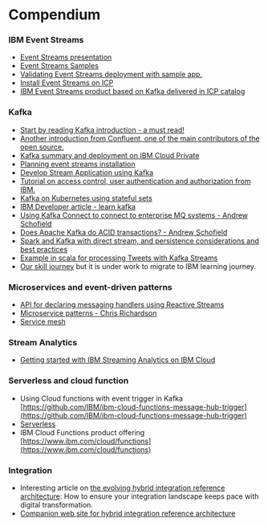 # Compendium

### IBM Event Streams

* [Event Streams presentation](https://ibm.github.io/event-streams/about/overview/)
* [Event Streams Samples](https://ibmstreams.github.io/samples/)
* [Validating Event Streams deployment with sample app.](https://developer.ibm.com/messaging/event-streams/docs/validating-the-deployment/)
* [Install Event Streams on ICP](https://developer.ibm.com/messaging/event-streams/docs/install-guide/)
* [IBM Event Streams product based on Kafka delivered in ICP catalog](https://developer.ibm.com/messaging/event-streams/)

### Kafka

* [Start by reading Kafka introduction - a must read!](https://Kafka.apache.org/intro/)
* [Another introduction from Confluent, one of the main contributors of the open source.](http://www.confluent.io/blog/introducing-Kafka-streams-stream-processing-made-simple)
* [Kafka summary and deployment on IBM Cloud Private](./kafka/readme.md)
* [Planning event streams installation](https://ibm.github.io/event-streams/installing/planning/)
* [Develop Stream Application using Kafka](https://Kafka.apache.org/11/documentation/streams/)
* [Tutorial on access control, user authentication and authorization from IBM.](https://developer.ibm.com/tutorials/kafka-authn-authz/)
* [Kafka on Kubernetes using stateful sets](https://github.com/kubernetes/contrib/tree/master/statefulsets/Kafka)
* [IBM Developer article - learn kafka](https://developer.ibm.com/messaging/event-streams/docs/learn-about-Kafka/)
* [Using Kafka Connect to connect to enterprise MQ systems - Andrew Schofield](https://medium.com/@andrew_schofield/using-kafka-connect-to-connect-to-enterprise-mq-systems-5674d53fe55e)
* [Does Apache Kafka do ACID transactions? - Andrew Schofield](https://medium.com/@andrew_schofield/does-apache-kafka-do-acid-transactions-647b207f3d0e)
* [Spark and Kafka with direct stream, and persistence considerations and best practices](http://aseigneurin.github.io/2016/05/07/spark-Kafka-achieving-zero-data-loss.html)
* [Example in scala for processing Tweets with Kafka Streams](https://www.madewithtea.com/processing-tweets-with-Kafka-streams.html)
* [Our skill journey](training/eda-skill-journey.md) but it is under work to migrate to IBM learning journey.

### Microservices and event-driven patterns

* [API for declaring messaging handlers using Reactive Streams](https://github.com/eclipse/microprofile-reactive-messaging/blob/master/spec/src/main/asciidoc/architecture.asciidoc)
* [Microservice patterns - Chris Richardson](https://www.manning.com/books/microservices-patterns)
* [Service mesh](https://github.com/ibm-cloud-architecture/refarch-integration/blob/master/docs/service-mesh/readme.md)

### Stream Analytics

* [Getting started with IBM Streaming Analytics on IBM Cloud](https://console.bluemix.net/docs/services/StreamingAnalytics/t_starter_app_deploy.html#starterapps_deploy)


### Serverless and cloud function

* Using Cloud functions with event trigger in Kafka [https://github.com/IBM/ibm-cloud-functions-message-hub-trigger](https://github.com/IBM/ibm-cloud-functions-message-hub-trigger)
* [Serverless](https://github.com/ibm-cloud-architecture/refarch-integration/tree/master/docs/serverless)
* IBM Cloud Functions product offering [https://www.ibm.com/cloud/functions](https://www.ibm.com/cloud/functions)

### Integration

* Interesting article on [the evolving hybrid integration reference architecture](https://developer.ibm.com/articles/mw-1606-clark-trs/): How to ensure your integration landscape keeps pace with digital transformation.
* [Companion web site for hybrid integration reference architecture](https://ibm-cloud-architecture.github.io/refarch-integration)